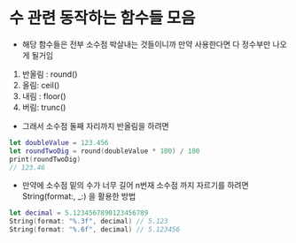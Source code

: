 # 수 관련 동작하는 함수들 모음

- 해당 함수들은 전부 소수점 박살내는 것들이니까 만약 사용한다면 다 정수부만 나오게 될거임
1. 반올림 : round()
2. 올림: ceil()
3. 내림 : floor()
4. 버림: trunc()
- 그래서 소수점 둘째 자리까지 반올림을 하려면

```swift
let doubleValue = 123.456
let roundTwoDig = round(doubleValue * 100) / 100 
print(roundTwoDig)
// 123.46
```

- 만약에 소수점 밑의 수가 너무 길어 n번재 소수점 까지 자르기를 하려면
String(format:, _:) 을 활용한 방법

```swift
let decimal = 5.1234567890123456789
String(format: "%.3f", decimal) // 5.123
String(format: "%.6f", decimal) // 5.123456
```